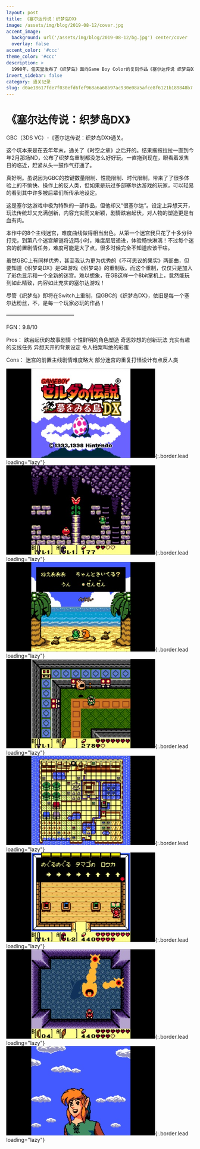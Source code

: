 ```yaml
---
layout: post
title: 《塞尔达传说：织梦岛DX》
image: /assets/img/blog/2019-08-12/cover.jpg
accent_image: 
  background: url('/assets/img/blog/2019-08-12/bg.jpg') center/cover
  overlay: false
accent_color: '#ccc'
theme_color: '#ccc'
description: >
  1998年，任天堂发布了《织梦岛》面向Game Boy Color的复刻作品《塞尔达传说 织梦岛DX》，由于GBC的机能提升，画面升级为彩色，兼容GB打印機，还拥有独特的彩色迷宫设计。
invert_sidebar: false
category: 通关记录
slug: d0ae18617fde7f030efd6fef968a6a68b97ac930e08a5afce8f6121b189848b7
---
```


# 《塞尔达传说：织梦岛DX》

GBC（3DS VC）-《塞尔达传说：织梦岛DX》通关。

这个坑本来是在去年年末，通关了《时空之章》之后开的。结果拖拖拉拉一直到今年2月那场ND，公布了织梦岛重制都没怎么好好玩。一直拖到现在，眼看着发售日的临近，赶紧从头一鼓作气打通了。

真好啊。虽说因为GBC的按键数量限制、性能限制、时代限制，带来了了很多体验上的不愉快、操作上的反人类，但如果是玩过多部塞尔达游戏的玩家，可以轻易的看到其中许多被后辈们所传承地设定。

这是塞尔达游戏中极为特殊的一部作品，但他却又“很塞尔达”。设定上异想天开，玩法传统却又充满创新，内容充实而又新颖，剧情跌宕起伏，对人物的塑造更是有血有肉。

本作中的8个主线迷宫，难度曲线做得相当出色。从第一个迷宫我只花了十多分钟打完，到第八个迷宫解谜将近两小时，难度层层递进，体验畅快淋漓！不过每个迷宫的前置剧情任务，难度可能是大了点，很多时候完全不知道应该干啥。

虽然GBC上有同样优秀，甚至我认为更为优秀的《不可思议的果实》两部曲，但要知道《织梦岛DX》是GB游戏《织梦岛》的重制版。而这个重制，仅仅只是加入了彩色显示和一个全新的迷宫。难以想象，在GB这样一个8bit掌机上，竟然能玩到如此精致，内容如此充实的塞尔达游戏！

尽管《织梦岛》即将在Switch上重制，但GBC的《织梦岛DX》，依旧是每一个塞尔达粉丝，不，是每一个玩家必玩的作品！

—————————————

FGN：9.8/10

Pros：
跌宕起伏的故事剧情
个性鲜明的角色塑造
奇思妙想的创新玩法
充实有趣的支线任务
异想天开的背景设定
令人拍案叫绝的彩蛋

Cons：
迷宫的前置主线剧情难度略大
部分迷宫的重复打怪设计有点反人类

![](/assets/img/blog/2019-08-12/1.jpg){:.border.lead loading="lazy"}
![](/assets/img/blog/2019-08-12/2.jpg){:.border.lead loading="lazy"}
![](/assets/img/blog/2019-08-12/3.jpg){:.border.lead loading="lazy"}
![](/assets/img/blog/2019-08-12/4.jpg){:.border.lead loading="lazy"}
![](/assets/img/blog/2019-08-12/5.jpg){:.border.lead loading="lazy"}
![](/assets/img/blog/2019-08-12/6.jpg){:.border.lead loading="lazy"}
![](/assets/img/blog/2019-08-12/7.jpg){:.border.lead loading="lazy"}
![](/assets/img/blog/2019-08-12/8.jpg){:.border.lead loading="lazy"}

